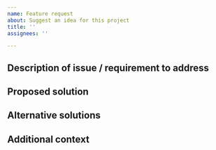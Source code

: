 ```yaml
---
name: Feature request
about: Suggest an idea for this project
title: ''
assignees: ''

---
```


<!-- Before requesting a new feature, please check the Issues to see if your idea is already being discussed. -->

## Description of issue / requirement to address

<!-- A clear and concise description of what the problem is. Ex. I'm always frustrated when [...] -->

## Proposed solution

<!-- A clear and concise description of what you want to happen. -->

## Alternative solutions

<!-- A clear and concise description of any alternative solutions or features you've considered. -->

## Additional context

<!-- Add any other context or screenshots about the feature request here. -->
